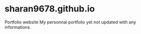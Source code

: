 # sharan9678.github.io
Portfolio website 
My personnal portfolio
yet not updated with any informations.
